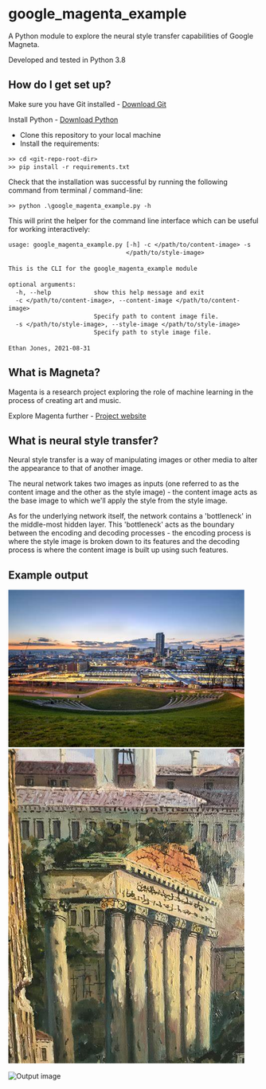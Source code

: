 # google_magenta_example

A Python module to explore the neural style transfer capabilities of Google Magneta.

Developed and tested in Python 3.8

## How do I get set up?

Make sure you have Git installed - [Download Git](https://git-scm.com/downloads)

Install Python - [Download Python](https://www.python.org/downloads/)

* Clone this repository to your local machine
* Install the requirements:

```
>> cd <git-repo-root-dir>
>> pip install -r requirements.txt
```

Check that the installation was successful by running the following command from terminal / command-line:

```
>> python .\google_magenta_example.py -h
```

This will print the helper for the command line interface which can be useful for working interactively:

```
usage: google_magenta_example.py [-h] -c </path/to/content-image> -s
                                 </path/to/style-image>

This is the CLI for the google_magenta_example module

optional arguments:
  -h, --help            show this help message and exit
  -c </path/to/content-image>, --content-image </path/to/content-image>
                        Specify path to content image file.
  -s </path/to/style-image>, --style-image </path/to/style-image>
                        Specify path to style image file.

Ethan Jones, 2021-08-31
```

## What is Magneta?

Magenta is a research project exploring the role of machine learning in the process of creating art and music.

Explore Magenta further - [Project website](https://magenta.tensorflow.org/)

## What is neural style transfer?

Neural style transfer is a way of manipulating images or other media to alter the appearance to that of another image.

The neural network takes two images as inputs (one referred to as the content image and the other as the style image) - the content image acts as the base image to which we'll apply the style from the style image.

As for the underlying network itself, the network contains a 'bottleneck' in the middle-most hidden layer. 
This 'bottleneck' acts as the boundary between the encoding and decoding processes -
the encoding process is where the style image is broken down to its features and the decoding process 
is where the content image is built up using such features.

## Example output

![Content image](./src/images/image1.jfif)
![Style image](./src/images/image2.jfif)

![Output image](./src/images/generated_image.jfif)
